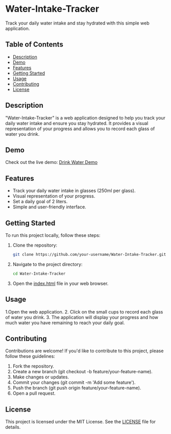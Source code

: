 # Water-Intake-Tracker


Track your daily water intake and stay hydrated with this simple web application.

## Table of Contents
- [Description](#description)
- [Demo](#demo)
- [Features](#features)
- [Getting Started](#getting-started)
- [Usage](#usage)
- [Contributing](#contributing)
- [License](#license)

## Description

"Water-Intake-Tracker" is a web application designed to help you track your daily water intake and ensure you stay hydrated. It provides a visual representation of your progress and allows you to record each glass of water you drink.

## Demo

Check out the live demo: [Drink Water Demo](https://water-intake-tracker-eight.vercel.app/)

## Features

- Track your daily water intake in glasses (250ml per glass).
- Visual representation of your progress.
- Set a daily goal of 2 liters.
- Simple and user-friendly interface.

## Getting Started

To run this project locally, follow these steps:

1. Clone the repository:
   ```bash
   git clone https://github.com/your-username/Water-Intake-Tracker.git
2. Navigate to the project directory:

     ```bash
     cd Water-Intake-Tracker
3. Open the [index.html](index.html) file in your web browser.

## Usage

1.Open the web application.
2. Click on the small cups to record each glass of water you drink.
3. The application will display your progress and how much water you have remaining to reach your daily goal.


## Contributing
Contributions are welcome! If you'd like to contribute to this project, please follow these guidelines:

1. Fork the repository.
2. Create a new branch (git checkout -b feature/your-feature-name).
3. Make changes or updates.
4. Commit your changes (git commit -m 'Add some feature').
5. Push the branch (git push origin feature/your-feature-name).
6. Open a pull request.


## License
This project is licensed under the MIT License. See the [LICENSE](LICENSE) file for details.
